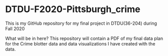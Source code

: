 # DTDU-F2020-Pittsburgh_crime
This is my GitHub repository for my final project in DTDU(36-204) during Fall 2020

What will be in here?
This repository will contain a PDF of my final data plan for the Crime blotter data and data visualizations I have created with the data. 


